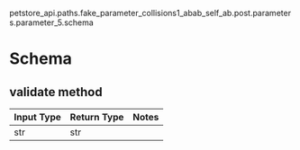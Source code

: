 petstore_api.paths.fake_parameter_collisions1_abab_self_ab.post.parameters.parameter_5.schema
# Schema

## validate method
Input Type | Return Type | Notes
------------ | ------------- | -------------
str | str |
